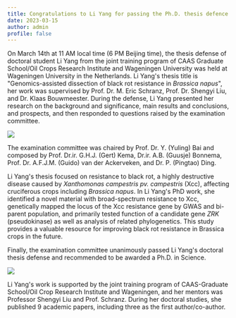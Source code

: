 ```yaml
---
title: Congratulations to Li Yang for passing the Ph.D. thesis defence!
date: 2023-03-15
author: admin
profile: false
---
```


On March 14th at 11 AM local time (6 PM Beijing time), the thesis defense of doctoral student Li Yang from the joint training program of CAAS Graduate School/Oil Crops Research Institute and Wageningen University was held at Wageningen University in the Netherlands. Li Yang's thesis title is "Genomics-assisted dissection of black rot resistance in *Brassica napus*", her work was supervised by Prof. Dr. M. Eric Schranz, Prof. Dr. Shengyi Liu, and Dr. Klaas Bouwmeester. During the defense, Li Yang presented her research on the background and significance, main results and conclusions, and prospects, and then  responded to questions raised by the examination committee.

![](20230315-yangli-defence-1.jpg)

The examination committee was chaired by Prof. Dr. Y. (Yuling) Bai and composed by Prof. Dr.ir. G.H.J. (Gert) Kema, Dr.ir. A.B. (Guusje) Bonnema, Prof. Dr. A.F.J.M. (Guido) van der Ackerveken, and Dr. P. (Pingtao) Ding.

Li Yang's thesis focused on resistance to black rot, a highly destructive disease caused by *Xanthomonas campestris pv. campestris* (Xcc), affecting cruciferous crops including *Brassica napus*. In Li Yang's PhD work, she identified a novel material with broad-spectrum resistance to Xcc, genetically mapped the locus of the Xcc resistance gene by GWAS and bi-parent population, and primarily tested function of a candidate gene *ZRK* (pseudokinase) as well as analysis of related phylogenetics. This study provides a valuable resource for improving black rot resistance in Brassica crops in the future.

Finally, the examination committee unanimously passed Li Yang's doctoral thesis defense and recommended to be awarded a Ph.D. in Science.

![](20230315-yangli-defence-2.jpg)

Li Yang's work is supported by the joint training program of CAAS-Graduate School/Oil Crop Research Institute and Wageningen, and her mentors was Professor Shengyi Liu and Prof. Schranz. During her doctoral studies, she published 9 academic papers, including three as the first author/co-author.

<more>
 



